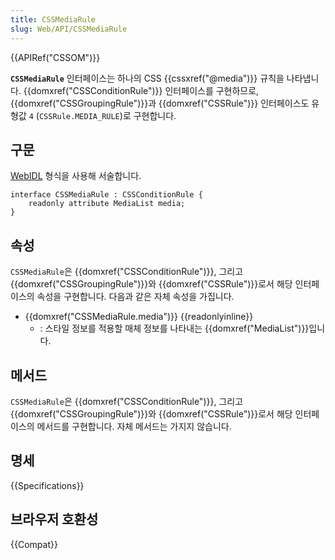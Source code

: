 ```yaml
---
title: CSSMediaRule
slug: Web/API/CSSMediaRule
---
```

{{APIRef("CSSOM")}}

**`CSSMediaRule`** 인터페이스는 하나의 CSS {{cssxref("@media")}} 규칙을 나타냅니다. {{domxref("CSSConditionRule")}} 인터페이스를 구현하므로, {{domxref("CSSGroupingRule")}}과 {{domxref("CSSRule")}} 인터페이스도 유형값 `4` (`CSSRule.MEDIA_RULE`)로 구현합니다.

## 구문

[WebIDL](https://heycam.github.io/webidl/) 형식을 사용해 서술합니다.

```
interface CSSMediaRule : CSSConditionRule {
    readonly attribute MediaList media;
}
```

## 속성

`CSSMediaRule`은 {{domxref("CSSConditionRule")}}, 그리고 {{domxref("CSSGroupingRule")}}와 {{domxref("CSSRule")}}로서 해당 인터페이스의 속성을 구현합니다. 다음과 같은 자체 속성을 가집니다.

- {{domxref("CSSMediaRule.media")}} {{readonlyinline}}
  - : 스타일 정보를 적용할 매체 정보를 나타내는 {{domxref("MediaList")}}입니다.

## 메서드

`CSSMediaRule`은 {{domxref("CSSConditionRule")}}, 그리고 {{domxref("CSSGroupingRule")}}와 {{domxref("CSSRule")}}로서 해당 인터페이스의 메서드를 구현합니다. 자체 메서드는 가지지 않습니다.

## 명세

{{Specifications}}

## 브라우저 호환성

{{Compat}}
